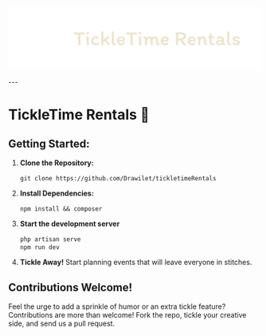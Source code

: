 <p align="center">
<img src="./public/brand.svg">
</p>
---

# TickleTime Rentals 🎉

## Getting Started:

1. **Clone the Repository:**

    ```
    git clone https://github.com/Drawilet/tickletimeRentals
    ```

2. **Install Dependencies:**

    ```
    npm install && composer
    ```

3. **Start the development server**

    ```
    php artisan serve
    npm run dev
    ```

4. **Tickle Away!**
   Start planning events that will leave everyone in stitches.

## Contributions Welcome!

Feel the urge to add a sprinkle of humor or an extra tickle feature? Contributions are more than welcome! Fork the repo, tickle your creative side, and send us a pull request.
